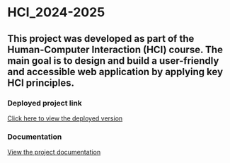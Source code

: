 # HCI_2024-2025

## This project was developed as part of the Human-Computer Interaction (HCI) course. The main goal is to design and build a user-friendly and accessible web application by applying key HCI principles. 


### Deployed project link
[Click here to view the deployed version](https://hci-2024-2025-bv3e.vercel.app/)


### Documentation
[View the project documentation](https://www.notion.so/HELENA-ART-22079e332d078077a4cece0151365f66#25a79e332d0780aba77cebbd36fdf74e)

